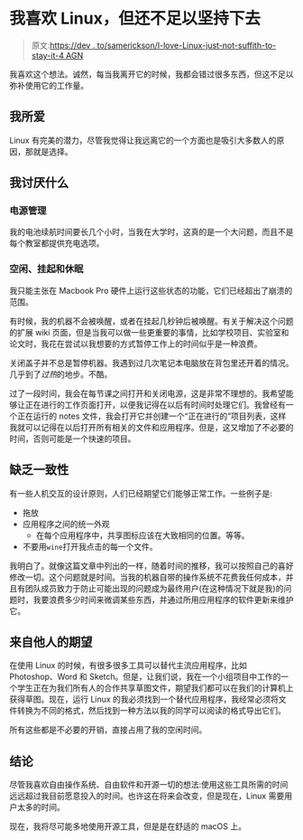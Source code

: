 # 我喜欢 Linux，但还不足以坚持下去

> 原文:[https://dev . to/samerickson/I-love-Linux-just-not-suffith-to-stay-it-4 AGN](https://dev.to/samerickson/i-love-linux-just-not-enough-to-stay-with-it-4agn)

我喜欢这个想法。诚然，每当我离开它的时候，我都会错过很多东西，但这不足以弥补使用它的工作量。

## [](#what-i-love)我所爱

Linux 有完美的潜力，尽管我觉得让我远离它的一个方面也是吸引大多数人的原因，那就是选择。

## [](#what-i-hate)我讨厌什么

### [](#power-management)电源管理

我的电池续航时间要长几个小时，当我在大学时，这真的是一个大问题，而且不是每个教室都提供充电选项。

### [](#idle-suspend-and-hibernate)空闲、挂起和休眠

我只能主张在 Macbook Pro 硬件上运行这些状态的功能，它们已经超出了崩溃的范围。

有时候，我的机器不会被唤醒，或者在挂起几秒钟后被唤醒。有关于解决这个问题的扩展 wiki 页面，但是当我可以做一些更重要的事情，比如学校项目、实验室和论文时，我花在尝试以我想要的方式暂停工作上的时间似乎是一种浪费。

关闭盖子并不总是暂停机器。我遇到过几次笔记本电脑放在背包里还开着的情况。几乎到了*过热*的地步。不酷。

过了一段时间，我会在每节课之间打开和关闭电源，这是非常不理想的。我希望能够让正在进行的工作页面打开，以便我记得在以后有时间时处理它们。我曾经有一个正在运行的 notes 文件，我会打开它并创建一个“正在进行的”项目列表，这样我就可以记得在以后打开所有相关的文件和应用程序。但是，这又增加了不必要的时间，否则可能是一个快速的项目。

## [](#lack-of-consistency)缺乏一致性

有一些人机交互的设计原则，人们已经期望它们能够正常工作。一些例子是:

*   拖放
*   应用程序之间的统一外观
    *   在每个应用程序中，共享图标应该在大致相同的位置。等等。
*   不要用`wine`打开我点击的每一个文件。

我明白了。就像这篇文章中列出的一样，随着时间的推移，我可以按照自己的喜好修改一切。这个问题就是时间。当我的机器自带的操作系统不花费我任何成本，并且有团队成员致力于防止可能出现的问题成为最终用户(在这种情况下就是我)的问题时，我要浪费多少时间来微调某些东西，并通过所用应用程序的软件更新来维护它。

## [](#the-expectation-from-others)来自他人的期望

在使用 Linux 的时候，有很多很多工具可以替代主流应用程序，比如 Photoshop、Word 和 Sketch。但是，让我们说，我在一个小组项目中工作的一个学生正在为我们所有人的合作共享草图文件，期望我们都可以在我们的计算机上获得草图。现在，运行 Linux 的我必须找到一个替代应用程序，我经常必须将文件转换为不同的格式，然后找到一种方法以我的同学可以阅读的格式导出它们。

所有这些都是不必要的开销，直接占用了我的空闲时间。

## [](#conclusion)结论

尽管我喜欢自由操作系统、自由软件和开源一切的想法:使用这些工具所需的时间远远超过我目前愿意投入的时间。也许这在将来会改变，但是现在，Linux 需要用户太多的时间。

现在，我将尽可能多地使用开源工具，但是是在舒适的 macOS 上。